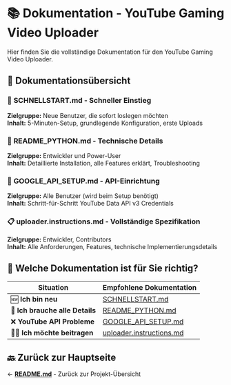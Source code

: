 # 📚 Dokumentation - YouTube Gaming Video Uploader

Hier finden Sie die vollständige Dokumentation für den YouTube Gaming Video Uploader.

## 📖 Dokumentationsübersicht

### 🚀 **SCHNELLSTART.md** - Schneller Einstieg
**Zielgruppe:** Neue Benutzer, die sofort loslegen möchten  
**Inhalt:** 5-Minuten-Setup, grundlegende Konfiguration, erste Uploads

### 📖 **README_PYTHON.md** - Technische Details  
**Zielgruppe:** Entwickler und Power-User  
**Inhalt:** Detaillierte Installation, alle Features erklärt, Troubleshooting

### 🔧 **GOOGLE_API_SETUP.md** - API-Einrichtung
**Zielgruppe:** Alle Benutzer (wird beim Setup benötigt)  
**Inhalt:** Schritt-für-Schritt YouTube Data API v3 Credentials

### 📋 **uploader.instructions.md** - Vollständige Spezifikation
**Zielgruppe:** Entwickler, Contributors  
**Inhalt:** Alle Anforderungen, Features, technische Implementierungsdetails

## 🎯 Welche Dokumentation ist für Sie richtig?

| Situation | Empfohlene Dokumentation |
|-----------|-------------------------|
| 🆕 **Ich bin neu** | [SCHNELLSTART.md](SCHNELLSTART.md) |
| 🔧 **Ich brauche alle Details** | [README_PYTHON.md](README_PYTHON.md) |  
| ❌ **YouTube API Probleme** | [GOOGLE_API_SETUP.md](GOOGLE_API_SETUP.md) |
| 👨‍💻 **Ich möchte beitragen** | [uploader.instructions.md](uploader.instructions.md) |

## 🔙 Zurück zur Hauptseite

← **[README.md](../README.md)** - Zurück zur Projekt-Übersicht
